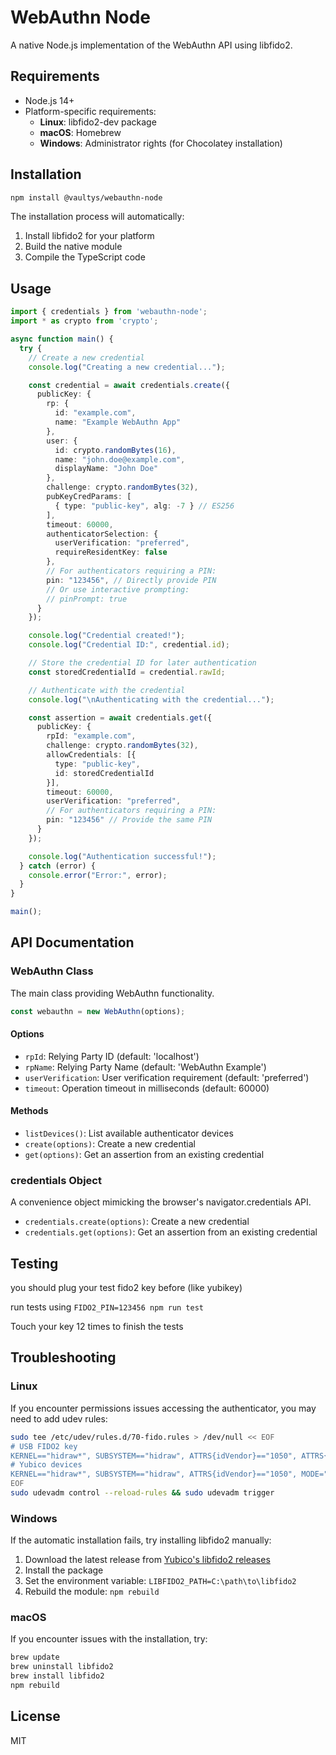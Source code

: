 # WebAuthn Node

A native Node.js implementation of the WebAuthn API using libfido2.

## Requirements

- Node.js 14+
- Platform-specific requirements:
  - **Linux**: libfido2-dev package
  - **macOS**: Homebrew
  - **Windows**: Administrator rights (for Chocolatey installation)

## Installation

```bash
npm install @vaultys/webauthn-node
```

The installation process will automatically:
1. Install libfido2 for your platform
2. Build the native module
3. Compile the TypeScript code

## Usage

```typescript
import { credentials } from 'webauthn-node';
import * as crypto from 'crypto';

async function main() {
  try {
    // Create a new credential
    console.log("Creating a new credential...");

    const credential = await credentials.create({
      publicKey: {
        rp: {
          id: "example.com",
          name: "Example WebAuthn App"
        },
        user: {
          id: crypto.randomBytes(16),
          name: "john.doe@example.com",
          displayName: "John Doe"
        },
        challenge: crypto.randomBytes(32),
        pubKeyCredParams: [
          { type: "public-key", alg: -7 } // ES256
        ],
        timeout: 60000,
        authenticatorSelection: {
          userVerification: "preferred",
          requireResidentKey: false
        },
        // For authenticators requiring a PIN:
        pin: "123456", // Directly provide PIN
        // Or use interactive prompting:
        // pinPrompt: true
      }
    });

    console.log("Credential created!");
    console.log("Credential ID:", credential.id);

    // Store the credential ID for later authentication
    const storedCredentialId = credential.rawId;

    // Authenticate with the credential
    console.log("\nAuthenticating with the credential...");

    const assertion = await credentials.get({
      publicKey: {
        rpId: "example.com",
        challenge: crypto.randomBytes(32),
        allowCredentials: [{
          type: "public-key",
          id: storedCredentialId
        }],
        timeout: 60000,
        userVerification: "preferred",
        // For authenticators requiring a PIN:
        pin: "123456" // Provide the same PIN
      }
    });

    console.log("Authentication successful!");
  } catch (error) {
    console.error("Error:", error);
  }
}

main();
```

## API Documentation

### WebAuthn Class

The main class providing WebAuthn functionality.

```typescript
const webauthn = new WebAuthn(options);
```

#### Options

- `rpId`: Relying Party ID (default: 'localhost')
- `rpName`: Relying Party Name (default: 'WebAuthn Example')
- `userVerification`: User verification requirement (default: 'preferred')
- `timeout`: Operation timeout in milliseconds (default: 60000)

#### Methods

- `listDevices()`: List available authenticator devices
- `create(options)`: Create a new credential
- `get(options)`: Get an assertion from an existing credential

### credentials Object

A convenience object mimicking the browser's navigator.credentials API.

- `credentials.create(options)`: Create a new credential
- `credentials.get(options)`: Get an assertion from an existing credential

## Testing
you should plug your test fido2 key before (like yubikey)

run tests using
`FIDO2_PIN=123456 npm run test`

Touch your key 12 times to finish the tests


## Troubleshooting

### Linux

If you encounter permissions issues accessing the authenticator, you may need to add udev rules:

```bash
sudo tee /etc/udev/rules.d/70-fido.rules > /dev/null << EOF
# USB FIDO2 key
KERNEL=="hidraw*", SUBSYSTEM=="hidraw", ATTRS{idVendor}=="1050", ATTRS{idProduct}=="0407", TAG+="uaccess"
# Yubico devices
KERNEL=="hidraw*", SUBSYSTEM=="hidraw", ATTRS{idVendor}=="1050", MODE="0660", GROUP="plugdev"
EOF
sudo udevadm control --reload-rules && sudo udevadm trigger
```

### Windows

If the automatic installation fails, try installing libfido2 manually:

1. Download the latest release from [Yubico's libfido2 releases](https://developers.yubico.com/libfido2/Releases/)
2. Install the package
3. Set the environment variable: `LIBFIDO2_PATH=C:\path\to\libfido2`
4. Rebuild the module: `npm rebuild`

### macOS

If you encounter issues with the installation, try:

```bash
brew update
brew uninstall libfido2
brew install libfido2
npm rebuild
```

## License

MIT
